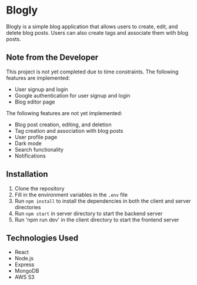 # Blogly

Blogly is a simple blog application that allows users to create, edit, and delete blog posts. Users can also create tags and associate them with blog posts.

## Note from the Developer

This project is not yet completed due to time constraints.
The following features are implemented:
- User signup and login
- Google authentication for user signup and login
- Blog editor page

The following features are not yet implemented:
- Blog post creation, editing, and deletion
- Tag creation and association with blog posts
- User profile page
- Dark mode
- Search functionality
- Notifications


## Installation

1. Clone the repository
2. Fill in the environment variables in the `.env` file
3. Run `npm install` to install the dependencies in both the client and server directories
4. Run `npm start` in server directory to start the backend server 
5. Run 'npm run dev' in the client directory to start the frontend server


## Technologies Used

- React
- Node.js
- Express
- MongoDB
- AWS S3

